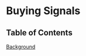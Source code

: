 Buying Signals
============


## Table of Contents

[Background](https://www.github.com/yourchoicephx/buying-signals/Background.md)
